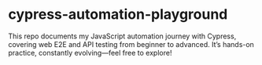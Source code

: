 # cypress-automation-playground
This repo documents my JavaScript automation journey with Cypress, covering web E2E and API testing from beginner to advanced. It’s hands-on practice, constantly evolving—feel free to explore!
